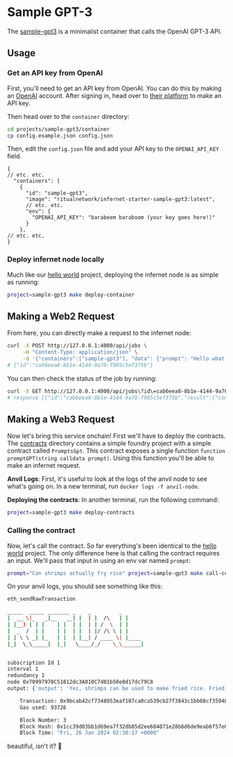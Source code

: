 # Sample GPT-3

The [sample-gpt3](./projects/sample-gpt3) is a minimalist container that calls the OpenAI GPT-3 API.

## Usage

### Get an API key from OpenAI

First, you'll need to get an API key from OpenAI. You can do this by making an [OpenAI](https://openai.com/) account.
After signing in, head over to [their platform](https://platform.openai.com/api-keys) to make an API key.

Then head over to the `container` directory:

```bash
cd projects/sample-gpt3/container
cp config.example.json config.json
```

Then, edit the `config.json` file and add your API key to the `OPENAI_API_KEY` field.

```
{
// etc. etc.
  "containers": [
    {
      "id": "sample-gpt3",
      "image": "ritualnetwork/infernet-starter-sample-gpt3:latest",
      // etc. etc.
      "env": {
        "OPENAI_API_KEY": "barabeem baraboom (your key goes here!)"
      }
    },
// etc. etc.
}
```

### Deploy infernet node locally

Much like our [hello world](./README.md) project, deploying the infernet node is as simple as running:

```bash
project=sample-gpt3 make deploy-container
```

## Making a Web2 Request

From here, you can directly make a request to the infernet node:

```bash
curl -X POST http://127.0.0.1:4000/api/jobs \
     -H "Content-Type: application/json" \
     -d '{"containers":["sample-gpt3"], "data": {"prompt": "Hello what is the meaning of life"}}'
# {"id":"cab6eea8-8b1e-4144-9a70-f905c5ef375b"}
```

You can then check the status of the job by running:

```bash
curl -X GET http://127.0.0.1:4000/api/jobs\?id\=cab6eea8-8b1e-4144-9a70-f905c5ef375b
# response [{"id":"cab6eea8-8b1e-4144-9a70-f905c5ef375b","result":{"container":"sample-gpt3","output":{"output":"The meaning of life is subjective and can vary from person to person. It often reflects one's values, beliefs, and personal experiences. Some people find meaning in relationships, love, and connection with others. Others find meaning in pursuing their passions or contributing to the greater good of society. Ultimately, it's up to each individual to define their own purpose and find meaning in their own life journey."}},"status":"success"}]```     
```

## Making a Web3 Request
Now let's bring this service onchain! First we'll have to deploy the contracts. The [contracts](./projects/sample-gpt3/contracts) 
directory contains a simple foundry project with a simple contract called `PromptsGpt`. This contract exposes a single 
function `function promptGPT(string calldata prompt)`. Using this function you'll be able to make an infernet request.

**Anvil Logs**: First, it's useful to look at the logs of the anvil node to see what's going on. In a new terminal, run 
`docker logs -f anvil-node`.

**Deploying the contracts**: In another terminal, run the following command:

```bash
project=sample-gpt3 make deploy-contracts
```

### Calling the contract
Now, let's call the contract. So far everything's been identical to the [hello world](./README.md) project. The only
difference here is that calling the contract requires an input. We'll pass that input in using an env var named 
`prompt`:

```bash
prompt="Can shrimps actually fry rice" project=sample-gpt3 make call-contract
```

On your anvil logs, you should see something like this:

```bash
eth_sendRawTransaction

_____  _____ _______ _    _         _
|  __ \|_   _|__   __| |  | |  /\   | |
| |__) | | |    | |  | |  | | /  \  | |
|  _  /  | |    | |  | |  | |/ /\ \ | |
| | \ \ _| |_   | |  | |__| / ____ \| |____
|_|  \_\_____|  |_|   \____/_/    \_\______|


subscription Id 1
interval 1
redundancy 1
node 0x70997970C51812dc3A010C7d01b50e0d17dc79C8
output: {'output': 'Yes, shrimps can be used to make fried rice. Fried rice is a versatile dish that can be made with various ingredients, including shrimp. Shrimp fried rice is a popular dish in many cuisines, especially in Asian cuisine.'}

    Transaction: 0x9bcab42cf7348953eaf107ca0ca539cb27f3843c1bb08cf359484c71fcf44d2b
    Gas used: 93726

    Block Number: 3
    Block Hash: 0x1cc39d03bb1d69ea7f32db85d2ee684071e28b6d6de9eab6f57e011e11a7ed08
    Block Time: "Fri, 26 Jan 2024 02:30:37 +0000"
```
beautiful, isn't it? 🥰

